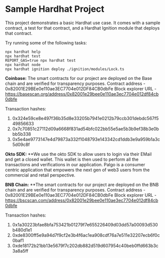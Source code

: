# Sample Hardhat Project

This project demonstrates a basic Hardhat use case. It comes with a sample contract, a test for that contract, and a Hardhat Ignition module that deploys that contract.

Try running some of the following tasks:

```shell
npx hardhat help
npx hardhat test
REPORT_GAS=true npx hardhat test
npx hardhat node
npx hardhat ignition deploy ./ignition/modules/Lock.ts
```
**Coinbase:**
The smart contracts for our project are deployed on the Base chain and are verified for transparency purposes.
Contract address - 0x82001E29BEe0e110ae3EC7704e012DF84CB0dbFe
Block explorer URL - https://basescan.org/address/0x82001e29bee0e110ae3ec7704e012df84cb0dbfe

Transaction hashes:
1. 0x324e59ce8e497f36b35d8e33205b7941e0212b79ccb301debdc567f549856633
2. 0x7c70851c27112d09a6668f831ad54bfc022bb55e5ae5b3b9ef38b3e0bbb5b338
3. 0x5e4ae9773147e4d79873a332f1048793e143342cd1ddb3e9a959b1a3c5d09c8f


**Okto SDK:**
**We use the okto SDK to allow users to login via their EMail and get a closed wallet. This wallet is then used to perform all the transactions and verifications in our application.
Palgo is a consumer centric application that empowers the next gen of web3 users from the commercial and retail perspective.

**BNB Chain:**
**The smart contracts for our project are deployed on the BNB chain and are verified for transparency purposes.
Contract address - 0x82001E29BEe0e110ae3EC7704e012DF84CB0dbFe
Block explorer URL - https://bscscan.com/address/0x82001e29bee0e110ae3ec7704e012df84cb0dbfe

Transaction hashes:
1. 0x1a30223bfae8bfa753421b01279f7e655226409d03dd57a00093d530b480d1e1
2. 0xde8300ff5e9a94d7f9cf2e3b4f6ac1ea908cdf76a7e511e32207ecb6f0c0baf1
3. 0xde18172b21bb13e5679f7c202db882d519d607954c40beb0ffd663b3c3a8a5ff




